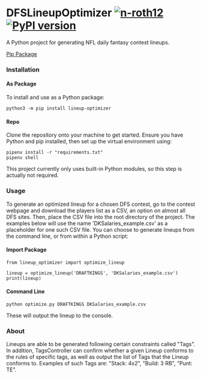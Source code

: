 # DFSLineupOptimizer [![n-roth12](https://circleci.com/gh/n-roth12/DFSLineupOptimizer.svg?style=shield)](https://app.circleci.com/pipelines/github/n-roth12/DFSLineupOptimizer)  [![PyPI version](https://badge.fury.io/py/lineup-optimizer.svg)](https://badge.fury.io/py/lineup-optimizer)
A Python project for generating NFL daily fantasy contest lineups.  
  
[Pip Package](https://pypi.org/project/lineup-optimizer/)

### Installation
#### As Package
To install and use as a Python package:
```
python3 -m pip install lineup-optimizer
```
#### Repo
Clone the repository onto your machine to get started. Ensure you have Python and pip installed, then set up the virtual environment using:
```
pipenv install -r "requirements.txt"
pipenv shell
```
This project currently only uses built-in Python modules, so this step is actually not required.
### Usage
To generate an optimized lineup for a chosen DFS contest, go to the contest webpage and download the players list as a CSV, an option on almost all DFS sites. Then, place the CSV file into the root directory of the project. The examples below will use the name 'DKSalaries_example.csv' as a placeholder for one such CSV file.
You can choose to generate lineups from the command line, or from within a Python script:
#### Import Package
```
from lineup_optimizer import optimize_lineup

lineup = optimize_lineup('DRAFTKINGS', 'DKSalaries_example.csv')
print(lineup)
```
#### Command Line
```
python optimize.py DRAFTKINGS DKSalaries_example.csv
```
These will output the lineup to the console.
### About 
Lineups are able to be generated following certain constraints called "Tags". In addition, TagsController can confirm whether a given Lineup conforms 
to the rules of specific tags, as well as output the list of Tags that the Lineup conforms to. Examples of such Tags are: "Stack: 4x2", 
"Build: 3 RB", "Punt: TE".
